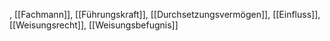 , [[Fachmann]], [[Führungskraft]], [[Durchsetzungsvermögen]], [[Einfluss]], [[Weisungsrecht]], [[Weisungsbefugnis]]